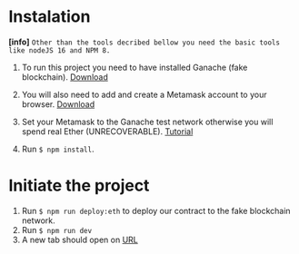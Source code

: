 # Instalation

**[info]** `Other than the tools decribed bellow you need the basic tools like nodeJS 16 and NPM 8.`

1. To run this project you need to have installed Ganache (fake blockchain).
   [Download](https://trufflesuite.com/ganache/)

2. You will also need to add and create a Metamask account to your browser.
   [Download](https://metamask.io/)

3. Set your Metamask to the Ganache test network otherwise you will spend real Ether (UNRECOVERABLE).
   [Tutorial](https://www.geeksforgeeks.org/how-to-set-up-ganche-with-metamask/)

4. Run `$ npm install`.

# Initiate the project

1. Run `$ npm run deploy:eth` to deploy our contract to the fake blockchain network.
2. Run `$ npm run dev`
3. A new tab should open on [URL](http://127.0.0.1:5173/)
